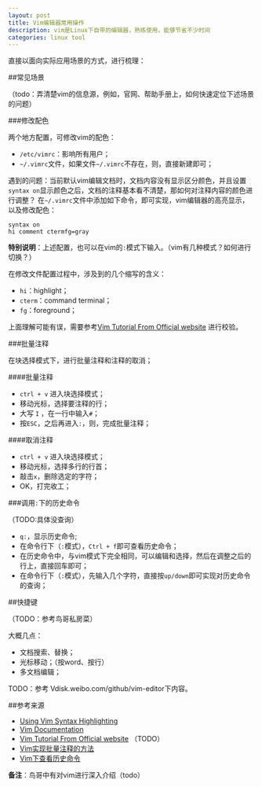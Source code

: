 ```yaml
---
layout: post
title: Vim编辑器常用操作
description: vim是Linux下自带的编辑器，熟练使用，能够节省不少时间
categories: linux tool
---
```


直接以面向实际应用场景的方式，进行梳理：

##常见场景

（todo：弄清楚vim的信息源，例如，官网、帮助手册上，如何快速定位下述场景的问题）


###修改配色

两个地方配置，可修改vim的配色：

* `/etc/vimrc`：影响所有用户；
* `~/.vimrc`文件，如果文件`~/.vimrc`不存在，则，直接新建即可；


遇到的问题：当前默认vim编辑文档时，文档内容没有显示区分颜色，并且设置`syntax on`显示颜色之后，文档的注释基本看不清楚，那如何对注释内容的颜色进行调整？
在`~/.vimrc`文件中添加如下命令，即可实现，vim编辑器的高亮显示，以及修改配色：

	syntax on
	hi comment ctermfg=gray
	
**特别说明**：上述配置，也可以在vim的`:`模式下输入。（vim有几种模式？如何进行切换？）

在修改文件配置过程中，涉及到的几个缩写的含义：

* `hi`：highlight；
* `cterm`：command terminal；
* `fg`：foreground；

上面理解可能有误，需要参考[Vim Tutorial From Official website][Vim Tutorial From Official website] 进行校验。

###批量注释


在块选择模式下，进行批量注释和注释的取消；

####批量注释

* `ctrl + v` 进入块选择模式；
* 移动光标，选择要注释的行；
* 大写 `I` ，在一行中输入`#`；
* 按`ESC`，之后再进入`:`，则，完成批量注释；


####取消注释

* `ctrl + v` 进入块选择模式；
* 移动光标，选择多行的行首；
* 敲击`x`，删除选定的字符；
* OK，打完收工；



###调用`:`下的历史命令


（TODO:具体没查询）


* `q:`，显示历史命令;
* 在命令行下（`:`模式），`Ctrl + f`即可查看历史命令；
* 在历史命令中，与vim模式下完全相同，可以编辑和选择，然后在调整之后的行上，直接回车即可；
* 在命令行下（`:`模式），先输入几个字符，直接按`up/down`即可实现对历史命令的查询；

##快捷键

（TODO：参考鸟哥私房菜）

大概几点：

* 文档搜索、替换；
* 光标移动；（按word、按行）
* 多文档编辑；

TODO：参考 Vdisk.weibo.com/github/vim-editor下内容。



##参考来源


* [Using Vim Syntax Highlighting][Using Vim Syntax Highlighting]
* [Vim Documentation][Vim Documentation]
* [Vim Tutorial From Official website][Vim Tutorial From Official website] （TODO）
* [Vim实现批量注释的方法][Vim实现批量注释的方法]
* [Vim下查看历史命令][Vim下查看历史命令]

**备注**：鸟哥中有对vim进行深入介绍（todo）











[NingG]:    									http://ningg.github.com  "NingG"
[Using Vim Syntax Highlighting]:				http://www.sbf5.com/~cduan/technical/vi/vi-4.shtml
[Vim Documentation]:							http://www.vim.org/docs.php
[Vim Tutorial From Official website]:			/download/vim-editor		"on Vdisk.weibo.com/github/vim-editor"
[Vim实现批量注释的方法]:						http://be-evil.org/vim-how-to-comment-multi-line-code.html
[Vim下查看历史命令]:							http://www.douban.com/group/topic/7502081/






